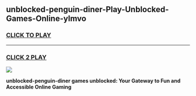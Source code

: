 
## unblocked-penguin-diner-Play-Unblocked-Games-Online-ylmvo
<h3>
<a href="https://premium76.site?title=unblocked-penguin-diner&ref=25A">CLICK TO PLAY</a></h3>
<hr>

<h3>
<a href="https://premium76.site?title=unblocked-penguin-diner&ref=25A">CLICK 2 PLAY</a>
  
</h3>

<a href="https://premium76.site?title=unblocked-penguin-diner&ref=25A"><img src="https://clearcache.store/games.png"></a>


**unblocked-penguin-diner games unblocked: Your Gateway to Fun and Accessible Online Gaming**
